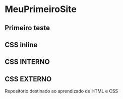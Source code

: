 # MeuPrimeiroSite
## Primeiro teste

## CSS inline

## CSS INTERNO

## CSS EXTERNO


Repositório destinado ao aprendizado de HTML e CSS

